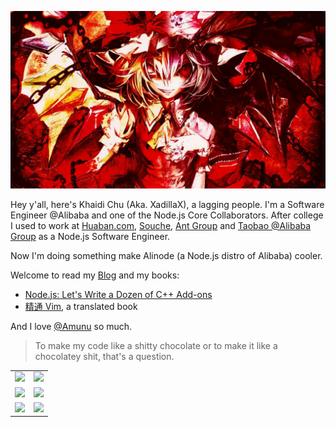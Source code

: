![Flandre](https://github.com/XadillaX/XadillaX/raw/master/T1dgrQXgVqXXbmvNQW_023659.jpg)

Hey y'all, here's Khaidi Chu (Aka. XadillaX), a lagging people. I'm a Software Engineer @Alibaba and one of the Node.js Core Collaborators. After college I used to work at [Huaban.com](https://huaban.com), [Souche](https://www.dasouche.com/en), [Ant Group](https://www.antgroup.com/en) and [Taobao @Alibaba Group](https://www.alibabagroup.com/en/global/home) as a Node.js Software Engineer.

<div>
  Now I'm doing something make Alinode (a Node.js distro of Alibaba) cooler.

  Welcome to read my [Blog](https://xcoder.in/) and my books:

  + [Node.js: Let's Write a Dozen of C++ Add-ons](https://www.google.com/books/edition/_/52j5xAEACAAJ)
  + [精通 Vim](https://book.douban.com/subject/35005327/), a translated book

  And I love [@Amunu](https://github.com/Amunu) so much.
</div>

> To make my code like a shitty chocolate or to make it like a chocolatey shit, that's a question.
<table>
  <tr>
    <td>
      <a href="https://github.com/nodejs/node" target="_blank"><img src="https://socialify.git.ci/nodejs/node/image?description=1&descriptionEditable=Node.js%20JavaScript%20runtime%20%E2%9C%A8%F0%9F%90%A2%F0%9F%9A%80%E2%9C%A8&font=KoHo&language=1&owner=1&pattern=Overlapping%20Hexagons&stargazers=1&theme=Light" /></a>
    </td>
    <td>
      <a href="https://github.com/libuv/libuv" target="_blank"><img src="https://socialify.git.ci/libuv/libuv/image?description=1&font=KoHo&language=1&owner=1&pattern=Signal&stargazers=1&theme=Dark" /></a>
    </td>
  </tr>
  <tr>
    <td>
      <a href="https://github.com/xadillax/toshihiko" target="_blank"><img src="https://socialify.git.ci/xadillax/toshihiko/image?description=1&descriptionEditable=%F0%9F%A5%9A%20Yet%20another%20simple%20ORM%20for%20Node.js.&font=KoHo&language=1&owner=1&pattern=Brick%20Wall&stargazers=1&theme=Dark" /></a>
    </td>
    <td>
      <a href="https://github.com/xadillax/byakuren" target="_blank"><img src="https://socialify.git.ci/xadillax/byakuren/image?description=1&font=KoHo&language=1&owner=1&pattern=Floating%20Cogs&stargazers=1&theme=Light" /></a>
    </td>
  </tr>
    <tr>
    <td>
      <a href="https://github.com/xadillax/node-sfml" target="_blank"><img src="https://socialify.git.ci/XadillaX/node-sfml/image?description=1&language=1&name=1&owner=1&stargazers=1&theme=Light" /></a>
    </td>
    <td>
      <a href="https://github.com/xadillax/nodenes" target="_blank"><img src="https://socialify.git.ci/XadillaX/nodenes/image?description=1&font=Rokkitt&language=1&name=1&owner=1&pattern=Circuit%20Board&stargazers=1&theme=Dark" /></a>
    </td>
  </tr>
</table>

